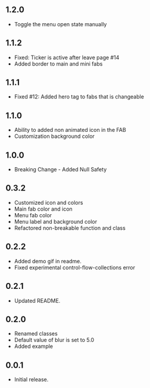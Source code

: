 ## 1.2.0

- Toggle the menu open state manually

## 1.1.2

- Fixed: Ticker is active after leave page #14
- Added border to main and mini fabs

## 1.1.1

- Fixed #12: Added hero tag to fabs that is changeable

## 1.1.0

- Ability to added non animated icon in the FAB
- Customization background color

## 1.0.0

- Breaking Change - Added Null Safety

## 0.3.2

- Customized icon and colors
- Main fab color and icon
- Menu fab color
- Menu label and background color
- Refactored non-breakable function and class

## 0.2.2

- Added demo gif in readme.
- Fixed experimental control-flow-collections error

## 0.2.1

- Updated README.

## 0.2.0

- Renamed classes
- Default value of blur is set to 5.0
- Added example

## 0.0.1

- Initial release.
